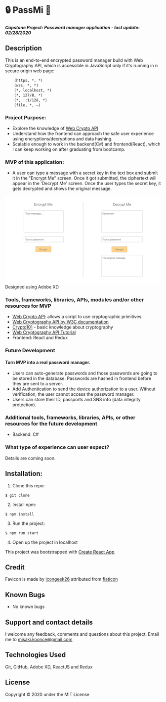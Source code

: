 # 🔒 PassMi 🔑

#### _Capstone Project: Password manager application - last update: 02/28/2020_

## Description
This is an end-to-end encrypted password manager build with Web Cryptography API, which is accessible in JavaScript only if it's running in n secure origin web page:
```
    (https, *, *)
    (wss, *, *)
    (*, localhost, *)
    (*, 127/8, *)
    (*, ::1/128, *)
    (file, *, —)
```

### Project Purpose: 
- Explore the knowledge of [Web Crypto API](https://developer.mozilla.org/en-US/docs/Web/API/Web_Crypto_API)
- Understand how the frontend can approach the safe user experience using encryptions/decryptions and data hashing.
- Scalable enough to work in the backend(C#) and frontend(React), which I can keep working on after graduating from bootcamp.


### MVP of this application:
- A user can type a message with a secret key in the text box and submit it in the "Encrypt Me" screen. Once it got submitted, the ciphertext will appear in the 'Decrypt Me' screen. Once the user types the secret key, it gets decrypted and shows the original message.

<img src='./img/mvp-app.jpg' alt='mvp app design' />
Designed using Adobe XD

### Tools, frameworks, libraries, APIs, modules and/or other resources for MVP
- [Web Crypto API](https://developer.mozilla.org/en-US/docs/Web/API/Web_Crypto_API): allows a script to use cryptographic primitives.
- [Web Cryptography API by W3C documentation](https://www.w3.org/TR/WebCryptoAPI/)
- [Crypto101](https://www.crypto101.io/) - basic knowledge about cryptography
- [Web Cryptography API Tutorial](http://qnimate.com/post-series/web-cryptography-api-tutorial/)
- Frontend: React and Redux


### Future Development
#### Turn MVP into a real password manager.
- Users can auto-generate passwords and those passwords are going to be stored in the database. Passwords are hashed in frontend before they are sent to a server.
- Add Authentication to send the device authorization to a user. Without verification, the user cannot access the password manager.
- Users can store their ID, passports and SNS info (data integrity protection).


### Additional tools, frameworks, libraries, APIs, or other resources for the future development
- Backend: C#

### What type of experience can user expect?
Details are coming soon.


## Installation:
1. Clone this repo:
```
$ git clone 
```

2. Install npm:

```
$ npm install
```

3. Run the project:
```
$ npm run start 
```

4. Open up the project in localhost

This project was bootstrapped with [Create React App](https://github.com/facebook/create-react-app).

## Credit
Favicon is made by [icongeek26](https://www.flaticon.com/authors/icongeek26) attributed from [flaticon](flaticon.com)


## Known Bugs
- No known bugs


## Support and contact details
I welcome any feedback, comments and questions about this project. Email me to misaki.koonce@gmail.com

## Technologies Used
Git, GitHub, Adobe XD, ReactJS and Redux

## License
Copyright © 2020 under the MIT License

